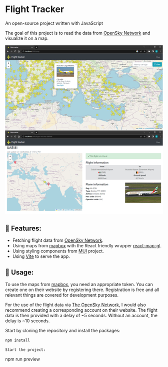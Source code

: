 # Flight Tracker
An open-source project written with JavaScript

The goal of this project is to read the data from [OpenSky Network](https://opensky-network.org/) and visualize it on a map.

![Example1](example1.png) ![Example2](example2.png)

## 🔮 Features:
- Fetching flight data from [OpenSky Network](https://opensky-network.org/).
- Using maps from [mapbox](https://www.mapbox.com/) with the React friendly wrapper [react-map-gl](https://github.com/visgl/react-map-gl).
- Using styling components from [MUI](https://github.com/mui-org) project.
- Using [Vite](https://vitejs.dev/) to serve the app.

## 🔌 Usage:
To use the maps from [mapbox](https://www.mapbox.com/), you need an appropriate token. You can create one on their website by registering there. Registration is free and all relevant things are covered for development purposes.

For the use of the flight data via [The OpenSky Network](https://opensky-network.org/), I would also recommend creating a corresponding account on their website. The flight data is then provided with a delay of ~5 seconds. Without an account, the delay is ~10 seconds.

Start by cloning the repository and install the packages:
```
npm install
```
```
Start the project:
```
npm run preview
```
